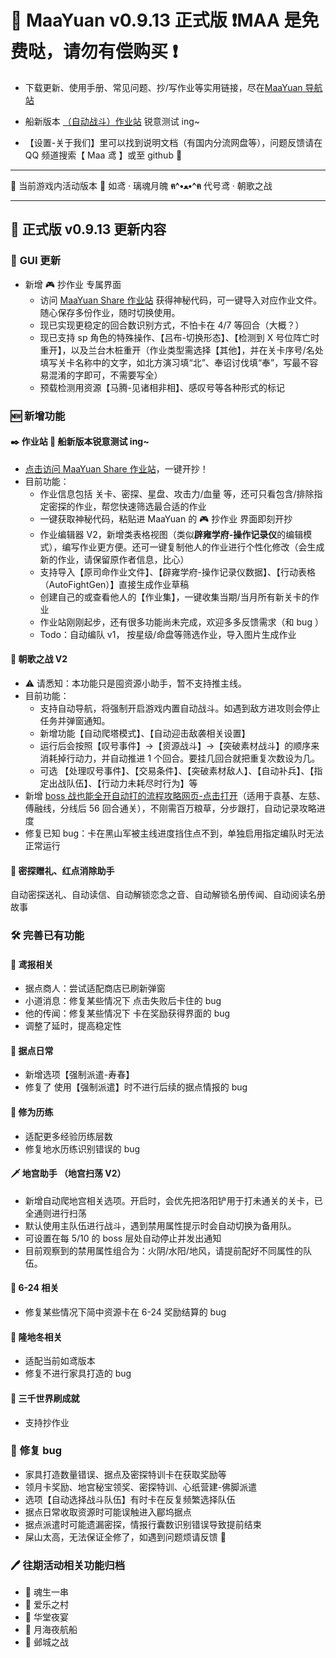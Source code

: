 # 🥳 **MaaYuan v0.9.13 正式版** ❗MAA 是免费哒，请勿有偿购买 ❗

- 下载更新、使用手册、常见问题、抄/写作业等实用链接，尽在[MaaYuan 导航站](https://maayuan.top)
- 船新版本 [（自动战斗）作业站](https://share.maayuan.top) 锐意测试 ing~

- 【设置-关于我们】里可以找到说明文档（有国内分流网盘等），问题反馈请在 QQ 频道搜索【 Maa 鸢 】或至 github 💖

---

🐾 当前游戏内活动版本 🐾 如鸢 · 璃魂月魄 **ฅ^•ﻌ•^ฅ** 代号鸢 · 朝歌之战

---

## 📕 **正式版 v0.9.13 更新内容**

### 📢 **GUI 更新**

- 新增 🎮 抄作业 专属界面
  - 访问 [MaaYuan Share 作业站](https://share.maayuan.top) 获得神秘代码，可一键导入对应作业文件。随心保存多份作业，随时切换使用。
  - 现已实现更稳定的回合数识别方式，不怕卡在 4/7 等回合（大概？）
  - 现已支持 sp 角色的特殊操作、【吕布-切换形态】、【检测到 X 号位阵亡时重开】，以及兰台木桩重开（作业类型需选择【其他】，并在关卡序号/名处填写关卡名称中的文字，如北方演习填“北”、奉诏讨伐填“奉”，写最不容易混淆的字即可，不需要写全）
  - 预载检测用资源【马腾-见诸相非相】、感叹号等各种形式的标记

### 🆕 **新增功能**

#### ✒️ **作业站** 💖 船新版本锐意测试 ing~

- [点击访问 MaaYuan Share 作业站](https://share.maayuan.top)，一键开抄！
- 目前功能：
  - 作业信息包括 关卡、密探、星盘、攻击力/血量 等，还可只看包含/排除指定密探的作业，帮您快速筛选最合适的作业
  - 一键获取神秘代码，粘贴进 MaaYuan 的 🎮 抄作业 界面即刻开抄
  - 作业编辑器 V2，新增类表格视图（类似**辟雍学府-操作记录仪**的编辑模式），编写作业更方便。还可一键复制他人的作业进行个性化修改（会生成新的作业，请保留原作者信息，比心）
  - 支持导入【原司命作业文件】、【辟雍学府-操作记录仪数据】、【行动表格（AutoFightGen）】直接生成作业草稿
  - 创建自己的或查看他人的【作业集】，一键收集当期/当月所有新关卡的作业
  - 作业站刚刚起步，还有很多功能尚未完成，欢迎多多反馈需求（和 bug ）
  - Todo：自动编队 v1， 按星级/命盘等筛选作业，导入图片生成作业

#### 🏴 **朝歌之战 V2**

- ⚠ 请悉知：本功能只是囤资源小助手，暂不支持推主线。
- 目前功能：
  - 支持自动导航，将强制开启游戏内置自动战斗。如遇到敌方进攻则会停止任务并弹窗通知。
  - 新增功能【自动爬塔模式】、【自动迎击敌袭相关设置】
  - 运行后会按照【叹号事件】->【资源战斗】->【突破素材战斗】的顺序来消耗掉行动力，并自动推进 1 个回合。要挂几回合就把重复次数设为几。
  - 可选 【处理叹号事件】、【交易条件】、【突破素材敌人】、【自动补兵】、【指定出战队伍】、【行动力未耗尽时行为】等
- 新增 [boss 战也能全开自动打的流程攻略网页-点击打开](https://zhaoge.maayuan.top)（适用于袁基、左慈、傅融线，分线后 56 回合通关），不刚需百万粮草，分步跟打，自动记录攻略进度
- 修复已知 bug：卡在黑山军被主线进度挡住点不到，单独启用指定编队时无法正常运行

#### 🧯 **密探赠礼、红点消除助手**

自动密探送礼、自动读信、自动解锁恋念之音、自动解锁名册传闻、自动阅读名册故事

### 🛠️ **完善已有功能**

#### 📜 **鸢报相关**

- 据点商人：尝试适配商店已刷新弹窗
- 小道消息：修复某些情况下 点击失败后卡住的 bug
- 他的传闻：修复某些情况下 卡在奖励获得界面的 bug
- 调整了延时，提高稳定性

#### 🏯 **据点日常**

- 新增选项【强制派遣-寿春】
- 修复了 使用【强制派遣】时不进行后续的据点情报的 bug

#### 💎 **修为历练**

- 适配更多经验历练层数
- 修复地水历练识别错误的 bug

#### 🗡 **地宫助手** （地宫扫荡 V2）

- 新增自动爬地宫相关选项。开启时，会优先把洛阳铲用于打未通关的关卡，已全通则进行扫荡
- 默认使用主队伍进行战斗，遇到禁用属性提示时会自动切换为备用队。
- 可设置在每 5/10 的 boss 层处自动停止并发出通知
- 目前观察到的禁用属性组合为：火阴/水阳/地风，请提前配好不同属性的队伍。

#### 🔄 **6-24 相关**

- 修复某些情况下简中资源卡在 6-24 奖励结算的 bug

#### 🔨 **隆地冬相关**

- 适配当前如鸢版本
- 修复不进行家具打造的 bug

#### 🔄 **三千世界刷成就**

- 支持抄作业

### 🔧 **修复 bug**

- 家具打造数量错误、据点及密探特训卡在获取奖励等
- 领月卡奖励、地宫秘宝领奖、密探特训、心纸营建-佛脚派遣
- 选项【自动选择战斗队伍】有时卡在反复频繁选择队伍
- 据点日常收取资源时可能误触进入郿坞据点
- 据点派遣时可能遗漏密探，情报行囊数识别错误导致提前结束
- 屎山太高，无法保证全修了，如遇到问题烦请反馈 🤧

### 🖊 **往期活动相关功能归档**

- 🍖 魂生一串
- 🎲 爱乐之村
- 🥂 华堂夜宴
- 🌙 月海夜航船
- 🏰 邺城之战

